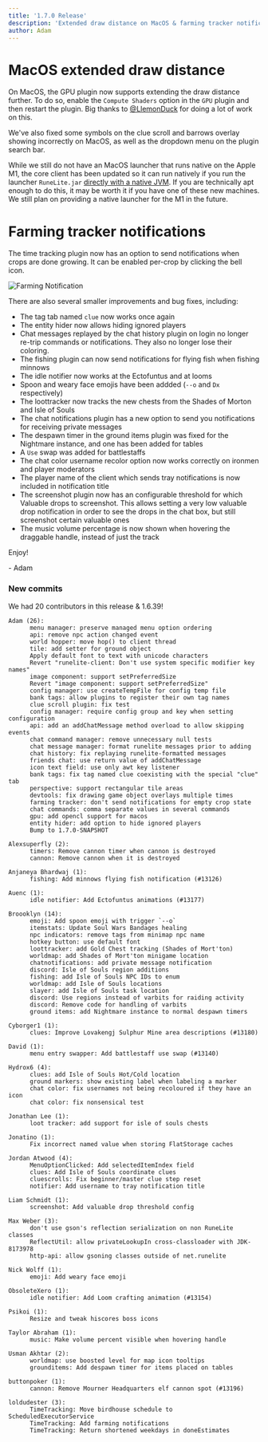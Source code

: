 ```yaml
---
title: '1.7.0 Release'
description: 'Extended draw distance on MacOS & farming tracker notifications'
author: Adam
---
```


# MacOS extended draw distance

On MacOS, the GPU plugin now supports extending the draw distance further. To do so, enable the
`Compute Shaders` option in the `GPU` plugin and then restart the plugin. Big thanks to
[@LlemonDuck](https://github.com/LlemonDuck/) for doing a lot of work on this.

We've also fixed some symbols on the clue scroll and barrows overlay showing incorrectly on MacOS,
as well as the dropdown menu on the plugin search bar.

While we still do not have an MacOS launcher that runs native on the Apple M1, the core client has been
updated so it can run natively if you run the launcher `RuneLite.jar` [directly with a native JVM](<https://github.com/runelite/runelite/wiki/MacOS-Arm64-(M1-chips)-Native-Support>).
If you are technically apt enough to do this, it may be worth it if you have one of these new machines.
We still plan on providing a native launcher for the M1 in the future.

# Farming tracker notifications

The time tracking plugin now has an option to send notifications when crops are done growing.
It can be enabled per-crop by clicking the bell icon.

![Farming Notification](/img/blog/1.7.0-Release/farming_notif.png)

There are also several smaller improvements and bug fixes, including:

- The tag tab named `clue` now works once again
- The entity hider now allows hiding ignored players
- Chat messages replayed by the chat history plugin on login no longer re-trip commands or notifications.
  They also no longer lose their coloring.
- The fishing plugin can now send notifications for flying fish when fishing minnows
- The idle notifier now works at the Ectofuntus and at looms
- Spoon and weary face emojis have been addded (`--o` and `Dx` respectively)
- The loottracker now tracks the new chests from the Shades of Morton and Isle of Souls
- The chat notifications plugin has a new option to send you notifications for receiving private messages
- The despawn timer in the ground items plugin was fixed for the Nightmare instance, and one has been added for tables
- A `Use` swap was added for battlestaffs
- The chat color username recolor option now works correctly on ironmen and player moderators
- The player name of the client which sends tray notifications is now included in notification title
- The screenshot plugin now has an configurable threshold for which Valuable drops to screenshot. This allows
  setting a very low valuable drop notification in order to see the drops in the chat box, but still
  screenshot certain valuable ones
- The music volume percentage is now shown when hovering the draggable handle, instead of just the track

Enjoy!

\- Adam

### New commits

We had 20 contributors in this release & 1.6.39!

```
Adam (26):
      menu manager: preserve managed menu option ordering
      api: remove npc action changed event
      world hopper: move hop() to client thread
      tile: add setter for ground object
      Apply default font to text with unicode characters
      Revert "runelite-client: Don't use system specific modifier key names"
      image component: support setPreferredSize
      Revert "image component: support setPreferredSize"
      config manager: use createTempFile for config temp file
      bank tags: allow plugins to register their own tag names
      clue scroll plugin: fix test
      config manager: require config group and key when setting configuration
      api: add an addChatMessage method overload to allow skipping events
      chat command manager: remove unnecessary null tests
      chat message manager: format runelite messages prior to adding
      chat history: fix replaying runelite-formatted messages
      friends chat: use return value of addChatMessage
      icon text field: use only awt key listener
      bank tags: fix tag named clue coexisting with the special "clue" tab
      perspective: support rectangular tile areas
      devtools: fix drawing game object overlays multiple times
      farming tracker: don't send notifications for empty crop state
      chat commands: comma separate values in several commands
      gpu: add opencl support for macos
      entity hider: add option to hide ignored players
      Bump to 1.7.0-SNAPSHOT

Alexsuperfly (2):
      timers: Remove cannon timer when cannon is destroyed
      cannon: Remove cannon when it is destroyed

Anjaneya Bhardwaj (1):
      fishing: Add minnows flying fish notification (#13126)

Auenc (1):
      idle notifier: Add Ectofuntus animations (#13177)

Broooklyn (14):
      emoji: Add spoon emoji with trigger `--o`
      itemstats: Update Soul Wars Bandages healing
      npc indicators: remove tags from minimap npc name
      hotkey button: use default font
      loottracker: add Gold Chest tracking (Shades of Mort'ton)
      worldmap: add Shades of Mort'ton minigame location
      chatnotifications: add private message notification
      discord: Isle of Souls region additions
      fishing: add Isle of Souls NPC IDs to enum
      worldmap: add Isle of Souls locations
      slayer: add Isle of Souls task location
      discord: Use regions instead of varbits for raiding activity
      discord: Remove code for handling of varbits
      ground items: add Nightmare instance to normal despawn timers

Cyborger1 (1):
      clues: Improve Lovakengj Sulphur Mine area descriptions (#13180)

David (1):
      menu entry swapper: Add battlestaff use swap (#13140)

Hydrox6 (4):
      clues: add Isle of Souls Hot/Cold location
      ground markers: show existing label when labeling a marker
      chat color: fix usernames not being recoloured if they have an icon
      chat color: fix nonsensical test

Jonathan Lee (1):
      loot tracker: add support for isle of souls chests

Jonatino (1):
      Fix incorrect named value when storing FlatStorage caches

Jordan Atwood (4):
      MenuOptionClicked: Add selectedItemIndex field
      clues: Add Isle of Souls coordinate clues
      cluescrolls: Fix beginner/master clue step reset
      notifier: Add username to tray notification title

Liam Schmidt (1):
      screenshot: Add valuable drop threshold config

Max Weber (3):
      don't use gson's reflection serialization on non RuneLite classes
      ReflectUtil: allow privateLookupIn cross-classloader with JDK-8173978
      http-api: allow gsoning classes outside of net.runelite

Nick Wolff (1):
      emoji: Add weary face emoji

ObsoleteXero (1):
      idle notifier: Add Loom crafting animation (#13154)

Psikoi (1):
      Resize and tweak hiscores boss icons

Taylor Abraham (1):
      music: Make volume percent visible when hovering handle

Usman Akhtar (2):
      worldmap: use boosted level for map icon tooltips
      grounditems: Add despawn timer for items placed on tables

buttonpoker (1):
      cannon: Remove Mourner Headquarters elf cannon spot (#13196)

loldudester (3):
      TimeTracking: Move birdhouse schedule to ScheduledExecutorService
      TimeTracking: Add farming notifications
      TimeTracking: Return shortened weekdays in doneEstimates
```
